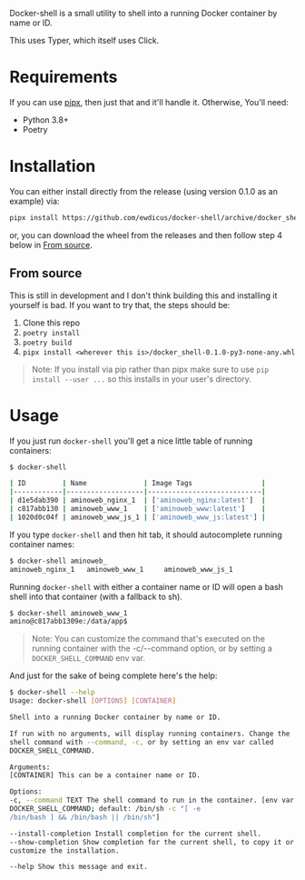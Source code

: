 Docker-shell is a small utility to shell into a running Docker container by name or ID.

This uses Typer, which itself uses Click.

# Requirements

If you can use [pipx](https://github.com/pipxproject/pipx), then just that and it'll handle it. Otherwise, You'll need:

- Python 3.8+
- Poetry

# Installation

You can either install directly from the release (using version 0.1.0 as an example) via:

```sh
pipx install https://github.com/ewdicus/docker-shell/archive/docker_shell-0.1.0-py3-none-any.whl
```

or, you can download the wheel from the releases and then follow step 4 below in [From source](#from-source).

## From source

This is still in development and I don't think building this and installing it yourself is bad. If you want to try that, the steps should be:

1. Clone this repo
2. `poetry install`
3. `poetry build`
4. `pipx install <wherever this is>/docker_shell-0.1.0-py3-none-any.whl`

> Note: If you install via pip rather than pipx make sure to use `pip install --user ...` so this installs in your user's directory.

# Usage

If you just run `docker-shell` you'll get a nice little table of running containers:

```sh
$ docker-shell

| ID         | Name              | Image Tags                 |
|------------|-------------------|----------------------------|
| d1e5dab390 | aminoweb_nginx_1  | ['aminoweb_nginx:latest']  |
| c817abb130 | aminoweb_www_1    | ['aminoweb_www:latest']    |
| 1020d0c04f | aminoweb_www_js_1 | ['aminoweb_www_js:latest'] |
```

If you type `docker-shell` and then hit tab, it should autocomplete running container names:

```sh
$ docker-shell aminoweb_
aminoweb_nginx_1   aminoweb_www_1     aminoweb_www_js_1
```

Running `docker-shell` with either a container name or ID will open a bash shell into that container (with a fallback to sh).

```sh
$ docker-shell aminoweb_www_1
amino@c817abb1309e:/data/app$
```

> Note: You can customize the command that's executed on the running container with the -c/--command option, or by setting a `DOCKER_SHELL_COMMAND` env var.

And just for the sake of being complete here's the help:

```sh
$ docker-shell --help
Usage: docker-shell [OPTIONS] [CONTAINER]

Shell into a running Docker container by name or ID.

If run with no arguments, will display running containers. Change the
shell command with --command, -c, or by setting an env var called
DOCKER_SHELL_COMMAND.

Arguments:
[CONTAINER] This can be a container name or ID.

Options:
-c, --command TEXT The shell command to run in the container. [env var:
DOCKER_SHELL_COMMAND; default: /bin/sh -c "[ -e
/bin/bash ] && /bin/bash || /bin/sh"]

--install-completion Install completion for the current shell.
--show-completion Show completion for the current shell, to copy it or
customize the installation.

--help Show this message and exit.
```
